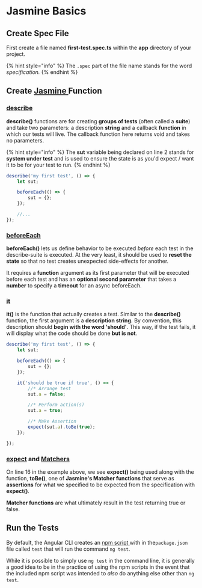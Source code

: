 # Jasmine Basics

## Create Spec File

First create a file named **first-test.spec.ts** within the **app** directory of your project.

{% hint style="info" %}
The `.spec` part of the file name stands for the word _specification._
{% endhint %}

## Create [Jasmine ](https://jasmine.github.io/)Function

### [describe](https://jasmine.github.io/api/3.5/global.html#describe)

**describe\(\)** functions are for creating **groups of tests** \(often called a **suite**\) and take two parameters: a description **string** and a callback **function** in which our tests will live. The callback function here returns void and takes no parameters.

{% hint style="info" %}
The **sut** variable being declared on line 2 stands for **system under test** and is used to ensure the state is as you'd expect / want it to be for your test to run.
{% endhint %}

```typescript
describe('my first test', () => {
    let sut;

    beforeEach(() => {
        sut = {};
    });

    //...
});
```

### [beforeEach](https://jasmine.github.io/api/3.5/global.html#beforeEach)

**beforeEach\(\)** lets us define behavior to be executed _before_ each test in the describe-suite is executed. At the very least, it should be used to **reset the state** so that no test creates unexpected side-effects for another.

It requires a **function** argument as its first parameter that will be executed before each test and has an **optional second parameter** that takes a **number** to specify a **timeout** for an async beforeEach.

### [it](https://jasmine.github.io/api/3.5/global.html#it)

**it\(\)** is the function that actually creates a test. Similar to the **describe\(\)** function, the first argument is a **description string.** By convention, this description should **begin with the word 'should'**. This way, if the test fails, it will display what the code should be done **but is not**.

```typescript
describe('my first test', () => {
    let sut;

    beforeEach(() => {
        sut = {};
    });

    it('should be true if true', () => {
        //* Arrange test
        sut.a = false;

        //* Perform action(s)
        sut.a = true;

        //* Make Assertion
        expect(sut.a).toBe(true);
    });

});
```

### [expect](https://jasmine.github.io/api/3.5/global.html#expect) and [Matchers](https://jasmine.github.io/api/3.5/matchers.html)

On line 16 in the example above, we see **expect\(\)** being used along with the function, **toBe\(\)**, one of **Jasmine's Matcher functions** that serve as **assertions** for what we specified to be expected from the specification with **expect\(\)**. 

**Matcher functions** are what ultimately result in the test returning true or false.

## Run the Tests

By default, the Angular CLI creates an [npm script ](https://www.freecodecamp.org/news/introduction-to-npm-scripts-1dbb2ae01633/)with in the`package.json` file called `test` that will run the command `ng test`. 

While it is possible to simply use `ng test` in the command line, it is generally a good idea to be in the practice of using the npm scripts in the event that the included npm script was intended to _also_ do anything else other than `ng test`.



### 

## 

